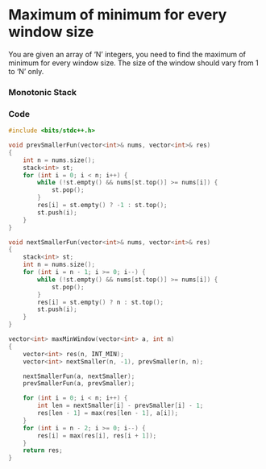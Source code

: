 # Maximum of minimum for every window size

You are given an array of ‘N’ integers, you need to find the maximum of minimum for every window size. The size of the window should vary from 1 to ‘N’ only.

### Monotonic Stack

### Code

```cpp
#include <bits/stdc++.h>

void prevSmallerFun(vector<int>& nums, vector<int>& res)
{
    int n = nums.size();
    stack<int> st;
    for (int i = 0; i < n; i++) {
        while (!st.empty() && nums[st.top()] >= nums[i]) {
            st.pop();
        }
        res[i] = st.empty() ? -1 : st.top();
        st.push(i);
    }
}

void nextSmallerFun(vector<int>& nums, vector<int>& res)
{
    stack<int> st;
    int n = nums.size();
    for (int i = n - 1; i >= 0; i--) {
        while (!st.empty() && nums[st.top()] >= nums[i]) {
            st.pop();
        }
        res[i] = st.empty() ? n : st.top();
        st.push(i);
    }
}

vector<int> maxMinWindow(vector<int> a, int n)
{
    vector<int> res(n, INT_MIN);
    vector<int> nextSmaller(n, -1), prevSmaller(n, n);

    nextSmallerFun(a, nextSmaller);
    prevSmallerFun(a, prevSmaller);

    for (int i = 0; i < n; i++) {
        int len = nextSmaller[i] - prevSmaller[i] - 1;
        res[len - 1] = max(res[len - 1], a[i]);
    }
    for (int i = n - 2; i >= 0; i--) {
        res[i] = max(res[i], res[i + 1]);
    }
    return res;
}
```
